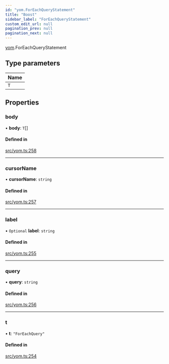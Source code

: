 ```yaml
---
id: "yom.ForEachQueryStatement"
title: "Boost"
sidebar_label: "ForEachQueryStatement"
custom_edit_url: null
pagination_prev: null
pagination_next: null
---
```


[yom](../namespaces/yom.md).ForEachQueryStatement

## Type parameters

| Name |
| :------ |
| `T` |

## Properties

### body

• **body**: `T`[]

#### Defined in

[src/yom.ts:258](https://github.com/yolmio/boost/blob/5cada48/src/yom.ts#L258)

___

### cursorName

• **cursorName**: `string`

#### Defined in

[src/yom.ts:257](https://github.com/yolmio/boost/blob/5cada48/src/yom.ts#L257)

___

### label

• `Optional` **label**: `string`

#### Defined in

[src/yom.ts:255](https://github.com/yolmio/boost/blob/5cada48/src/yom.ts#L255)

___

### query

• **query**: `string`

#### Defined in

[src/yom.ts:256](https://github.com/yolmio/boost/blob/5cada48/src/yom.ts#L256)

___

### t

• **t**: ``"ForEachQuery"``

#### Defined in

[src/yom.ts:254](https://github.com/yolmio/boost/blob/5cada48/src/yom.ts#L254)
